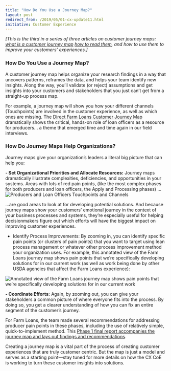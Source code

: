 ```yaml
---
title: "How Do You Use a Journey Map?"
layout: post
redirect_from: /2019/05/01-cx-update11.html
initiative: Customer Experience
---
```

<i>[This is the third in a series of three articles on customer journey maps: <a href="https://coe.gsa.gov/2019/04/17/cx-update-9.html">what is a customer journey map</a>  <a href="https://coe.gsa.gov/2019/04/24/cx-update-10.html">how to read them</a>, and how to use them to improve your customers’ experiences.]</i>

<h3>How Do You Use a Journey Map?</h3>
A customer journey map helps organize your research findings in a way that uncovers patterns, reframes the data, and helps your team identify new insights. Along the way, you’ll validate (or reject) assumptions and get insights into your customers and stakeholders that you just can’t get from a straight-up process map.

For example, a journey map will show you how your different channels (Touchpoints) are involved in the customer experience, as well as which ones are missing. The <a href="https://coe.gsa.gov/coe/farm-loans/index.html#journeymap">Direct Farm Loans Customer Journey Map</a> dramatically shows the critical, hands-on role of loan officers as a resource for producers… a theme that emerged time and time again in our field interviews.

<h3>How Do Journey Maps Help Organizations?</h3>

Journey maps give your organization’s leaders a literal big picture that can help you:

<b> - Set Organizational Priorities and Allocate Resources:</b> Journey maps dramatically illustrate complexities, deficiencies, and opportunities in your systems. Areas with lots of red pain points, (like the most complex phases for both producers and loan officers, the Apply and Processing phases) ...
<img src="{{site.baseurl}}/images/process-improvement.jpg" alt="Producers and Loan Officers Touchpoints and Channels">

...are good areas to look at for developing potential solutions. And because journey maps show your customers’ emotional journey in the context of your business processes and systems, they’re especially useful for helping decisionmakers figure out which efforts will have the biggest impact on improving customer experiences.

- Identify Process Improvements: By zooming in, you can identify specific pain points (or clusters of pain points) that you want to target using lean process management or whatever other process improvement method your organization uses. For example, this annotated view of the Farm Loans journey map shows pain points that we’re specifically developing solutions for in our current work (as well as work being done by other USDA agencies that affect the Farm Loans experience): 
<img src="{{site.baseurl}}/images/annotated-version.jpg" alt="Annotated view of the Farm Loans journey map shows pain points that we’re specifically developing solutions for in our current work">

<b> - Coordinate Efforts:</b> Again, by zooming out, you can give your stakeholders a common picture of where everyone fits into the process. By doing so, you get a clearer understanding of how you can fix an entire segment of the customer’s journey.

For Farm Loans, the team made several recommendations for addressing producer pain points in these phases, including the use of relatively simple, quick-to-implement method. This <a href="https://coe.gsa.gov/docs/Findings-Volume-1-Farm-Loans-Final-Report.pdf">Phase 1 final report accompanies the journey map and lays out findings and recommendations</a>. 

Creating a journey map is a vital part of the process of creating customer experiences that are truly customer centric. But the map is just a model and serves as a starting point—stay tuned for more details on how the CX CoE is working to turn these customer insights into solutions. 
